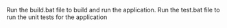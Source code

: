 Run the build.bat file to build and run the application.
Run the test.bat file to run the unit tests for the application

